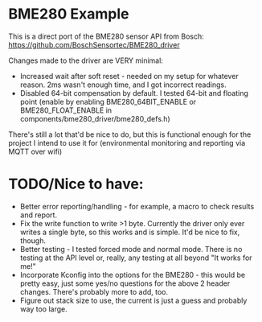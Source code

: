 # BME280 Example

This is a direct port of the BME280 sensor API from Bosch: https://github.com/BoschSensortec/BME280_driver

Changes made to the driver are VERY minimal:
 * Increased wait after soft reset - needed on my setup for whatever reason. 2ms wasn't enough time, and I got incorrect readings.
 * Disabled 64-bit compensation by default. I tested 64-bit and floating point (enable by enabling BME280_64BIT_ENABLE or BME280_FLOAT_ENABLE in components/bme280_driver/bme280_defs.h)
 
 There's still a lot that'd be nice to do, but this is functional enough for the project I intend to use it for (environmental monitoring and reporting via MQTT over wifi)
 
# TODO/Nice to have:
 * Better error reporting/handling - for example, a macro to check results and report.
 * Fix the write function to write >1 byte. Currently the driver only ever writes a single byte, so this works and is simple. It'd be nice to fix, though.
 * Better testing - I tested forced mode and normal mode. There is no testing at the API level or, really, any testing at all beyond "It works for me!"
 * Incorporate Kconfig into the options for the BME280 - this would be pretty easy, just some yes/no questions for the above 2 header changes. There's probably more to add, too.
 * Figure out stack size to use, the current is just a guess and probably way too large.
